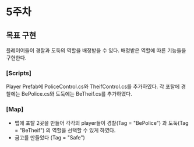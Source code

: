# 5주차

## 목표 구현

플레이어들이 경찰과 도둑의 역할을 배정받을 수 있다.
배정받은 역할에 따른 기능들을 구현한다.


### [Scripts]
Player Prefab에 PoliceControl.cs와 TheifControl.cs를 추가하였다.
각 포탈에 경찰에는 BePolice.cs와 도둑에는 BeTheif.cs를 추가하였다.

### [Map]
- 맵에 포탈 2곳을 만들어 각각의 player들이 경찰(Tag = "BePolice") 과 도둑(Tag = "BeTheif") 의 역할을 선택할 수 있게 하였다.
- 금고를 만들었다 (Tag = "Safe")
